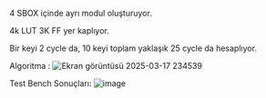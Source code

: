 4 SBOX içinde ayrı modul oluşturuyor.

4k LUT 3K FF yer kaplıyor.

Bir keyi 2 cycle da, 10 keyi toplam yaklaşık 25 cycle da hesaplıyor.

Algoritma :
![Ekran görüntüsü 2025-03-17 234539](https://github.com/user-attachments/assets/3b8ad7c9-47d5-4dd3-96a5-a7a76010b2b2)

Test Bench Sonuçları:
![image](https://github.com/user-attachments/assets/f9633ede-d211-432b-b05a-14f4f2f40a8a)
